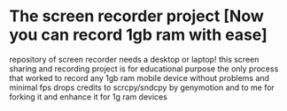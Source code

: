 # The screen recorder project [Now you can record 1gb ram with ease]
repository of screen recorder
needs a desktop or laptop!
this screen sharing and recording project is for educational purpose
the only process that worked to record any 1gb ram mobile device without problems and minimal fps drops
credits to scrcpy/sndcpy by genymotion and to me for forking it and enhance it for 1g ram devices
